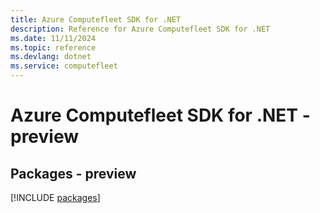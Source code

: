 ```yaml
---
title: Azure Computefleet SDK for .NET
description: Reference for Azure Computefleet SDK for .NET
ms.date: 11/11/2024
ms.topic: reference
ms.devlang: dotnet
ms.service: computefleet
---
```

# Azure Computefleet SDK for .NET - preview
## Packages - preview
[!INCLUDE [packages](computefleet-index.md)]